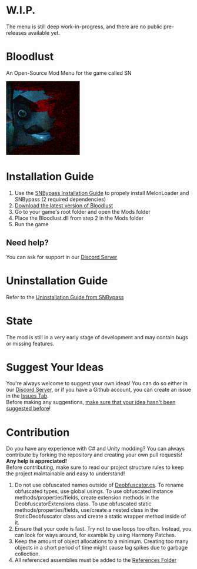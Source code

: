 # W.I.P.
The menu is still deep work-in-progress, and there are no public pre-releases available yet.

# Bloodlust
An Open-Source Mod Menu for the game called SN

![Bloodlust](Media/Bloodlust.png)

# Installation Guide
1. Use the [SNBypass Installation Guide](https://github.com/NeighborGameModding/SNBypass/blob/main/README.md#how-to-properly-install-melonloader-onto-sn) to propely install MelonLoader and SNBypass (2 required dependencies)
2. [Download the latest version of Bloodlust](https://github.com/NeighborGameModding/SNBloodlust/releases/latest/download/SNBloodlust.dll)
3. Go to your game's root folder and open the Mods folder
4. Place the Bloodlust.dll from step 2 in the Mods folder
5. Run the game

## Need help?
You can ask for support in our [Discord Server](https://discord.gg/6G4u3GmkrJ)

# Uninstallation Guide
Refer to the [Uninstallation Guide from SNBypass](https://github.com/NeighborGameModding/SNBypass/blob/main/README.md#how-to-properly-remove-melonloader-from-sn)

# State
The mod is still in a very early stage of development and may contain bugs or missing features.

# Suggest Your Ideas
You're always welcome to suggest your own ideas! You can do so either in our [Discord Server](https://discord.gg/2gm2ajZ48y), or if you have a Github account, you can create an issue in the [Issues Tab](https://github.com/NeighborGameModding/SNBloodlust/issues).
<br>Before making any suggestions, [make sure that your idea hasn't been suggested before](https://github.com/orgs/NeighborGameModding/projects/1/views/1)!</br>

# Contribution
Do you have any experience with C# and Unity modding? You can always contribute by forking the repository and creating your own pull requests! **Any help is appreciated!**
<br>Before contributing, make sure to read our project structure rules to keep the project maintainable and easy to understand!</br>

1. Do not use obfuscated names outside of [Deobfuscator.cs](Bloodlust/Deobfuscation/Deobfuscator.cs). To rename obfuscated types, use global usings. To use obfuscated instance methods/properties/fields, create extension methods in the DeobfuscatorExtensions class. To use obfuscated static methods/properties/fields, use/create a nested class in the StaticDeobfuscator class and create a static wrapper method inside of it.
2. Ensure that your code is fast. Try not to use loops too often. Instead, you can look for ways around, for examble by using Harmony Patches.
3. Keep the amount of object allocations to a minimum. Creating too many objects in a short period of time might cause lag spikes due to garbage collection.
4. All referenced assemblies must be added to the [References Folder](Bloodlust/References)

